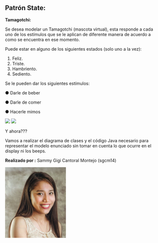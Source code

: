 Patrón State:
---

**Tamagotchi:**

Se desea modelar un Tamagotchi (mascota virtual), esta responde a cada uno de los
estímulos que se le aplican de diferente manera de acuerdo a como se encuentra en
ese momento.

Puede estar en alguno de los siguientes estados (solo uno a la vez):

1. Feliz.
2. Triste.
3. Hambriento.
4. Sediento.

Se le pueden dar los siguientes estímulos:

● Darle de beber

● Darle de comer

● Hacerle mimos

![](https://raw.githubusercontent.com/sgcm14/0523C02-proyectos-java/main/introduccion/src/disenio_state/tamagotchi/tabla.PNG)
![](https://raw.githubusercontent.com/sgcm14/0523C02-proyectos-java/main/introduccion/src/disenio_state/tamagotchi/diagrama.PNG)

Y ahora???

Vamos a realizar el diagrama de clases y el código Java necesario para representar el
modelo enunciado sin tomar en cuenta lo que ocurre en el display ni los beeps.

**Realizado por :** Sammy Gigi Cantoral Montejo (sgcm14)

<img src ="https://raw.githubusercontent.com/sgcm14/sgcm14/main/sammy.jpg" width="200">